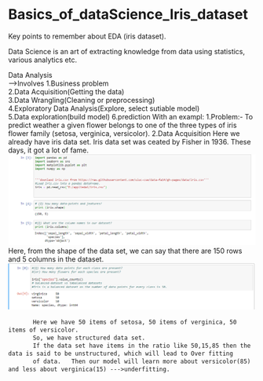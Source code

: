 # Basics_of_dataScience_Iris_dataset
Key points to remember about EDA (iris dataset).

Data Science is an art of extracting knowledge from data using statistics, various analytics etc.

Data Analysis                                                                                                                             
             -->Involves 
                         1.Business problem                                                                                    
                         2.Data Acquisition(Getting the data)                                                                       
                         3.Data Wrangling(Cleaning or preprocessing)                                                   
                         4.Exploratory Data Analysis(Explore, select sutiable model)                     
                         5.Data exploration(build model)
                         6.prediction
             With an exampl:
  1.Problem:- To predict weather a given flower belongs to one of the three types of iris flower family (setosa, verginica, versicolor).                                                                                                                                               2.Data Acquisition                                                                                                                                 Here we already have iris data set.                                                                                                       Iris data set was ceated by Fisher in 1936. These days, it got a lot of fame.                                                              ![](packages.png) 
           Here, from the shape of the data set, we can say that there are 150 rows and 5 columns in the dataset.
           ![](structured_data.png)
           
           Here we have 50 items of setosa, 50 items of verginica, 50 items of versicolor.                                                
           So, we have structured data set.                                                                                               
           If the data set have items in the ratio like 50,15,85 then the data is said to be unstructured, which will lead to Over fitting
           of data.   Then our model will learn more about versicolor(85) and less about verginica(15) --->underfitting. 
        

